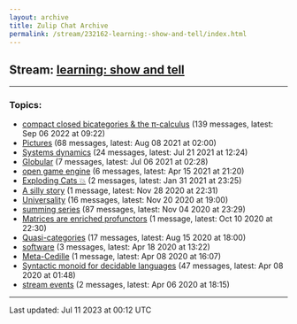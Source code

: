 ```yaml
---
layout: archive
title: Zulip Chat Archive
permalink: /stream/232162-learning:-show-and-tell/index.html
---
```


## Stream: [learning: show and tell](https://mattecapu.github.io/ct-zulip-archive/stream/232162-learning:-show-and-tell/index.html)
---

### Topics:

* [compact closed bicategories & the π-calculus](topic/topic_compact.20closed.20bicategories.20.26.20the.20.CF.80-calculus.html) (139 messages, latest: Sep 06 2022 at 09:22)
* [Pictures](topic/topic_Pictures.html) (68 messages, latest: Aug 08 2021 at 02:00)
* [Systems dynamics](topic/topic_Systems.20dynamics.html) (24 messages, latest: Jul 21 2021 at 12:24)
* [Globular](topic/topic_Globular.html) (7 messages, latest: Jul 06 2021 at 02:28)
* [open game engine](topic/topic_open.20game.20engine.html) (6 messages, latest: Apr 15 2021 at 21:20)
* [Exploding Cats :boom:](topic/topic_Exploding.20Cats.20.3Aboom.3A.html) (2 messages, latest: Jan 31 2021 at 23:25)
* [A silly story](topic/topic_A.20silly.20story.html) (1 message, latest: Nov 28 2020 at 22:31)
* [Universality](topic/topic_Universality.html) (16 messages, latest: Nov 20 2020 at 19:00)
* [summing series](topic/topic_summing.20series.html) (87 messages, latest: Nov 04 2020 at 23:29)
* [Matrices are enriched profunctors](topic/topic_Matrices.20are.20enriched.20profunctors.html) (1 message, latest: Oct 10 2020 at 22:30)
* [Quasi-categories](topic/topic_Quasi-categories.html) (17 messages, latest: Aug 15 2020 at 18:00)
* [software](topic/topic_software.html) (3 messages, latest: Apr 18 2020 at 13:22)
* [Meta-Cedille](topic/topic_Meta-Cedille.html) (1 message, latest: Apr 08 2020 at 16:07)
* [Syntactic monoid for decidable languages](topic/topic_Syntactic.20monoid.20for.20decidable.20languages.html) (47 messages, latest: Apr 08 2020 at 01:48)
* [stream events](topic/topic_stream.20events.html) (2 messages, latest: Apr 06 2020 at 18:15)

<hr><p>Last updated: Jul 11 2023 at 00:12 UTC</p>